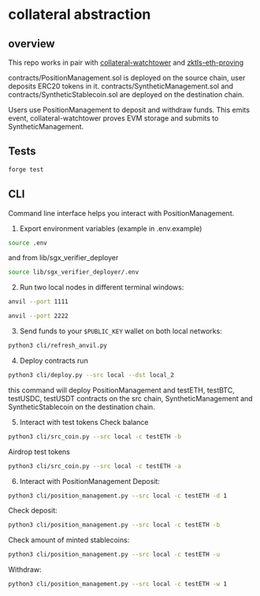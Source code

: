 # collateral abstraction

## overview
This repo works in pair with [collateral-watchtower](https://github.com/Diffuse-fi/collateral-watchtower) and [zktls-eth-proving](https://github.com/Diffuse-fi/zktls-eth-proving)

contracts/PositionManagement.sol is deployed on the source chain, user deposits ERC20 tokens in it.
contracts/SyntheticManagement.sol and contracts/SyntheticStablecoin.sol are deployed on the destination chain.

Users use PositionManagement to deposit and withdraw funds. This emits event, collateral-watchtower proves EVM storage and submits to SyntheticManagement.

## Tests
```bash
forge test
```

## CLI
Command line interface helps you interact with PositionManagement.
1. Export environment variables (example in .env.example)
```bash
source .env
```
and from lib/sgx_verifier_deployer
```bash
source lib/sgx_verifier_deployer/.env
```
2. Run two local nodes in different terminal windows:
```bash
anvil --port 1111
```
```bash
anvil --port 2222
```
3. Send funds to your `$PUBLIC_KEY` wallet on both local networks:

```bash
python3 cli/refresh_anvil.py
```

4. Deploy contracts
run
```bash
python3 cli/deploy.py --src local --dst local_2
```
this command will deploy PositionManagement and testETH, testBTC, testUSDC, testUSDT contracts on the src chain, SyntheticManagement and SyntheticStablecoin on the destination chain.

5. Interact with test tokens
Check balance
```bash
python3 cli/src_coin.py --src local -c testETH -b
```
Airdrop test tokens
```bash
python3 cli/src_coin.py --src local -c testETH -a
```

6. Interact with PositionManagement
Deposit:
```bash
python3 cli/position_management.py --src local -c testETH -d 1
```
Check deposit:
```bash
python3 cli/position_management.py --src local -c testETH -b
```
Check amount of minted stablecoins:
```bash
python3 cli/position_management.py --src local -c testETH -u
```
Withdraw:
```bash
python3 cli/position_management.py --src local -c testETH -w 1
```
